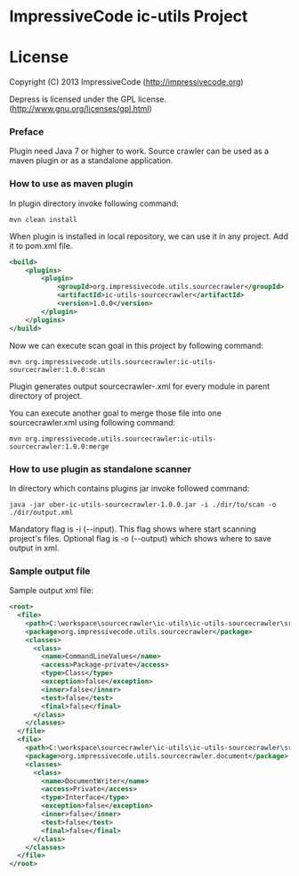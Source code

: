 ImpressiveCode ic-utils Project
===================

# License
Copyright (C) 2013 ImpressiveCode (http://impressivecode.org)

Depress is licensed under the GPL license. (http://www.gnu.org/licenses/gpl.html)
<h3>Preface</h3>
Plugin need Java 7 or higher to work. Source crawler can be used as a maven plugin or as a standalone application.

<h3>How to use as maven plugin</h3>

In plugin directory invoke following command: 

```
mvn clean install
```

When plugin is installed in local repository, we can use it in any project. Add it to pom.xml file.

```xml
<build>
	<plugins>
		<plugin>
			<groupId>org.impressivecode.utils.sourcecrawler</groupId>
			<artifactId>ic-utils-sourcecrawler</artifactId>
			<version>1.0.0</version>
		</plugin>
    </plugins>
</build>
```

Now we can execute scan goal in this project by following command:

```
mvn org.impressivecode.utils.sourcecrawler:ic-utils-sourcecrawler:1.0.0:scan
```

Plugin generates output sourcecrawler-<name-of-directory>.xml for every module in parent directory of project.

You can execute another goal to merge those file into one sourcecrawler.xml using following command:

```
mvn org.impressivecode.utils.sourcecrawler:ic-utils-sourcecrawler:1.0.0:merge
```

<h3>How to use plugin as standalone scanner</h3>

In directory which contains plugins jar invoke followed command:
```
java -jar uber-ic-utils-sourcecrawler-1.0.0.jar -i ./dir/to/scan -o ./dir/output.xml
```
Mandatory flag is -i (--input). This flag shows where start scanning project's files. Optional flag is -o (--output) which shows where to save output in xml.

<h3>Sample output file</h3>

Sample output xml file:

```xml
<root>
  <file>
    <path>C:\workspace\sourcecrawler\ic-utils\ic-utils-sourcecrawler\src\main\java\org\impressivecode\utils\sourcecrawler\CommandLineValues.java</path>
    <package>org.impressivecode.utils.sourcecrawler</package>
    <classes>
      <class>
        <name>CommandLineValues</name>
        <access>Package-private</access>
        <type>Class</type>
        <exception>false</exception>
        <inner>false</inner>
        <test>false</test>
        <final>false</final>
      </class>
    </classes>
  </file>
  <file>
    <path>C:\workspace\sourcecrawler\ic-utils\ic-utils-sourcecrawler\src\main\java\org\impressivecode\utils\sourcecrawler\document\DocumentWriter.java</path>
    <package>org.impressivecode.utils.sourcecrawler.document</package>
    <classes>
      <class>
        <name>DocumentWriter</name>
        <access>Private</access>
        <type>Interface</type>
        <exception>false</exception>
        <inner>false</inner>
        <test>false</test>
        <final>false</final>
      </class>
    </classes>
  </file>
</root>
```
